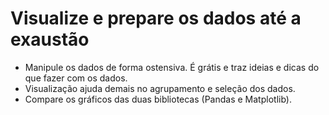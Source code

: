 # Visualize e prepare os dados até a exaustão
* Manipule os dados de forma ostensiva. É grátis e traz ideias e dicas do que fazer com os dados.
* Visualização ajuda demais no agrupamento e seleção dos dados.
* Compare os gráficos das duas bibliotecas  (Pandas e Matplotlib).